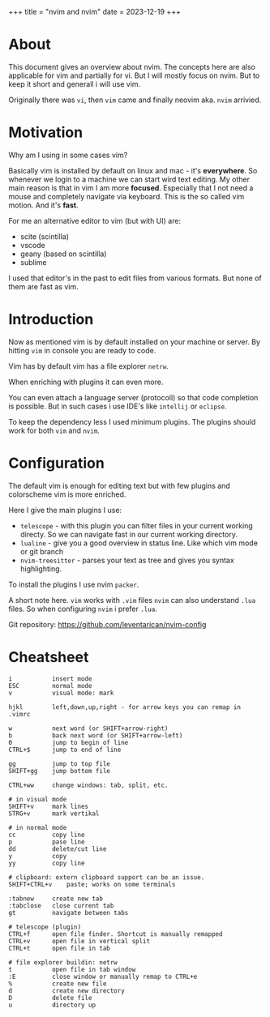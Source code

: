 +++
title = "nvim and nvim"
date = 2023-12-19
+++

# About
This document gives an overview about nvim. 
The concepts here are also applicable for vim and partially for vi.
But I will mostly focus on nvim. But to keep it short and generall i will use vim. 

Originally there was `vi`, then `vim` came and finally neovim aka. `nvim` arrivied.

# Motivation
Why am I using in some cases vim?

Basically vim is installed by default on linux and mac - it's __everywhere__. So whenever we login to a machine we can start wird text editing.
My other main reason is that in vim I am more __focused__. Especially that I not need a mouse and completely navigate via keyboard. This is the so called vim motion.
And it's __fast__.

For me an alternative editor to vim (but with UI) are:
* scite (scintilla)
* vscode
* geany (based on scintilla)
* sublime

I used that editor's in the past to edit files from various formats. But none of them are fast as vim.

# Introduction
Now as mentioned vim is by default installed on your machine or server.
By hitting `vim` in console you are ready to code. 

Vim has by default vim has a file explorer `netrw`. 

When enriching with plugins it can even more.

You can even attach a language server (protocoll) so that code completion is possible. But in such cases i use IDE's like `intellij` or `eclipse`.

To keep the dependency less I used minimum plugins. The plugins should work for both `vim` and `nvim`.

# Configuration
The default vim is enough for editing text but with few plugins and colorscheme vim is more enriched.

Here I give the main plugins I use:
* `telescope`   - with this plugin you can filter files in your current working directy. So we can navigate fast in our current working directory.
* `lualine`     - give you a good overview in status line. Like which vim mode or git branch
* `nvim-treesitter` - parses your text as tree and gives you syntax highlighting.

To install the plugins I use nvim `packer`.

A short note here. `vim` works with `.vim` files `nvim` can also understand `.lua` files.
So when configuring `nvim` i prefer `.lua`.

Git repository: https://github.com/leventarican/nvim-config

# Cheatsheet

```
i           insert mode
ESC         normal mode
v           visual mode: mark

hjkl        left,down,up,right - for arrow keys you can remap in .vimrc

w           next word (or SHIFT+arrow-right)
b           back next word (or SHIFT+arrow-left)
0           jump to begin of line
CTRL+$      jump to end of line

gg          jump to top file
SHIFT+gg    jump bottom file

CTRL+ww     change windows: tab, split, etc.

# in visual mode
SHIFT+v     mark lines
STRG+v      mark vertikal

# in normal mode
cc          copy line
p           pase line
dd          delete/cut line
y           copy
yy          copy line

# clipboard: extern clipboard support can be an issue.
SHIFT+CTRL+v    paste; works on some terminals

:tabnew     create new tab
:tabclose   close current tab
gt          navigate between tabs

# telescope (plugin)
CTRL+f      open file finder. Shortcut is manually remapped
CTRL+v      open file in vertical split
CTRL+t      open file in tab

# file explorer buildin: netrw
t           open file in tab window
:E          close window or manually remap to CTRL+e
%           create new file
d           create new directory
D           delete file
u           directory up
```
